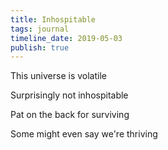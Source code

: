```yaml
---
title: Inhospitable
tags: journal
timeline_date: 2019-05-03
publish: true
---
```


This universe is volatile 

Surprisingly not inhospitable

Pat on the back for surviving

Some might even say we're thriving
